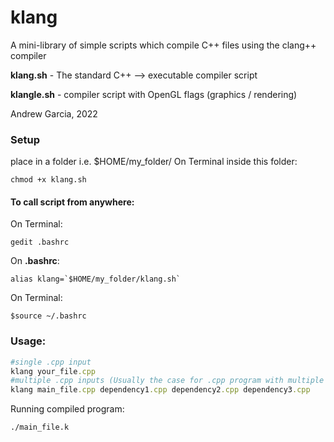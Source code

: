# klang

A mini-library of simple scripts which compile C++ files using the clang++ compiler

**klang.sh** - The standard C++ --> executable compiler script

**klangle.sh** - compiler script with OpenGL flags (graphics / rendering)

Andrew Garcia, 2022



### Setup

place in a folder i.e. $HOME/my_folder/
On Terminal inside this folder:

```
chmod +x klang.sh
```
#### To call script from anywhere:

On Terminal:

```
gedit .bashrc
```

On **.bashrc**:

```
alias klang=`$HOME/my_folder/klang.sh` 
```
On Terminal:
```
$source ~/.bashrc
```

### Usage:

```ruby
#single .cpp input
klang your_file.cpp
#multiple .cpp inputs (Usually the case for .cpp program with multiple .cpp dependencies)
klang main_file.cpp dependency1.cpp dependency2.cpp dependency3.cpp
```
Running compiled program:
```
./main_file.k
```

